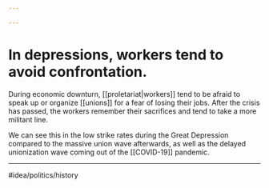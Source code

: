 ```yaml
---

---
```

# In depressions, workers tend to avoid confrontation. 
During economic downturn, [[proletariat|workers]] tend to be afraid to speak up or organize [[unions]] for a fear of losing their jobs. After the crisis has passed, the workers remember their sacrifices and tend to take a more militant line. 

We can see this in the low strike rates during the Great Depression compared to the massive union wave afterwards, as well as the delayed unionization wave coming out of the [[COVID-19]] pandemic. 

---
#idea/politics/history 